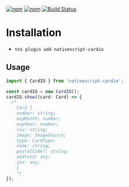 [![npm](https://img.shields.io/npm/v/nativescript-cardio.svg)](https://www.npmjs.com/package/nativescript-cardio)
[![npm](https://img.shields.io/npm/dt/nativescript-cardio.svg?label=npm%20downloads)](https://www.npmjs.com/package/nativescript-cardio)
[![Build Status](https://travis-ci.org/triniwiz/nativescript-cardio.svg?branch=master)](https://travis-ci.org/triniwiz/nativescript-cardio)

# Installation

- `tns plugin add nativescript-cardio`

## Usage

```ts
import { CardIO } from 'nativescript-cardio';

const cardIO = new CardIO();
cardIO.show((card: Card) => {
  /*
    Card {
    number: string;
    expMonth: number;
    expYear: number;
    cvv: string;
    image: ImageSource;
    type: CardType;
    name: string;
    postalCode?: string;
    android: any;
    ios: any;
    }
    */
});
```

